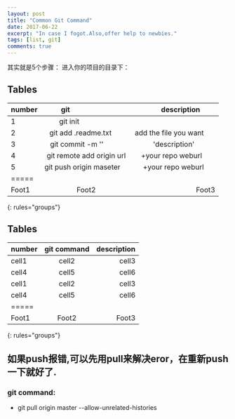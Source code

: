 ```yaml
---
layout: post
title: "Common Git Command"
date: 2017-06-22
excerpt: "In case I fogot.Also,offer help to newbies."
tags: [list, git]
comments: true
---
```


其实就是5个步骤： 
进入你的项目的目录下：

## Tables
|number|git                        |description                 |
|:-----|:------------------------: |---------------------------:|
|1     |git init                   |
|2     |git add .readme.txt        |add the file you want       |
|3     |git commit -m ''           |'description'               |
|4     |git remote add origin url  |+your repo weburl           |
|5     |git push origin maseter    |+your repo weburl           |
|=====
| Foot1   | Foot2   | Foot3
{: rules="groups"}


## Tables

| number  | git command | description |
|:--------|:-----------:|------------:|
| cell1   | cell2       | cell3       |
| cell4   | cell5       | cell6       |
| cell1   | cell2       | cell3       |
| cell4   | cell5       | cell6       |
|=====
| Foot1   | Foot2   | Foot3
{: rules="groups"}


## 如果push报错,可以先用pull来解决eror，在重新push一下就好了.
### git command:
* git pull origin master --allow-unrelated-histories
